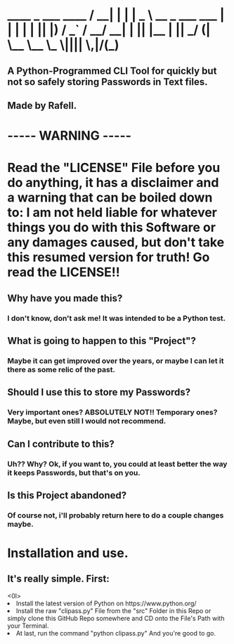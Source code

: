 <h1>
____ _     ___ ____
 / __| |   | |  _ \ __ _ ___ ___                      | |   | |    | || |) / _` / __/ __|
| || |__ | ||  _/ (| \__ \__ \_
 \||||   \,|/(_)
</h1>
<h2>A Python-Programmed CLI Tool for quickly but not so safely storing Passwords in Text files.</h2>
<h2>Made by Rafell.</h2>
<h1>----- WARNING -----</h1>
<h1>Read the "LICENSE" File before you do anything, it has a disclaimer and a warning that can be boiled down to: I am not held liable for whatever things you do with this Software or any damages caused, but don't take this resumed version for truth! Go read the LICENSE!!</h1>
<h2>Why have you made this?</h2>
<h3>I don't know, don't ask me! It was intended to be a Python test.</h3>
<h2>What is going to happen to this "Project"?</h2>
<h3>Maybe it can get improved over the years, or maybe I can let it there as some relic of the past.</h3>
<h2>Should I use this to store my Passwords?</h2>
<h3>Very important ones? ABSOLUTELY NOT!! Temporary ones? Maybe, but even still I would not recommend.</h3>
<h2>Can I contribute to this?</h2>
<h3>Uh?? Why? Ok, if you want to, you could at least better the way it keeps Passwords, but that's on you.</h3>
<h2>Is this Project abandoned?</h2>
<h3>Of course not, i'll probably return here to do a couple changes maybe.</h3>

<h1>Installation and use.</h1>
<h2>It's really simple. First:</h2>
<0l>
	<li>Install the latest version of Python on https://www.python.org/</li>
	<li>Install the raw "clipass.py" File from the "src" Folder in this Repo or simply clone this GitHub Repo somewhere and CD onto the File's Path with your Terminal.</li>
	<li>At last, run the command "python clipass.py" And you're good to go.</li>
</0l>